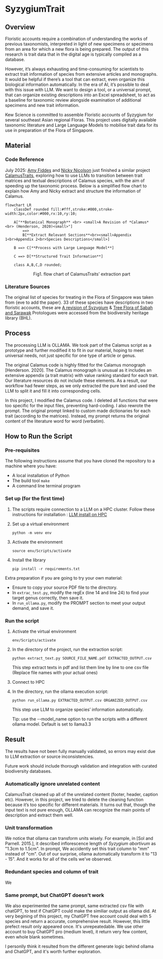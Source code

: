 # SyzygiumTrait

## Overview
Floristic accounts require a combination of understanding the works of previous taxonomists, interpreted in light of new specimens or specimens from an area for which a new flora is being prepared. The output of this research is trait data that in the digital age is typically compiled as a database. 

However, it’s always exhausting and time-consuming for scientists to extract trait information of species from extensive articles and monographs. It would be helpful if there’s a tool that can extract, even organize this biological information automatically. 
In the era of AI, it’s possible to deal with this issue with LLM. We want to design a tool, or a universal prompt, that can organize existing descriptions into an Excel spreadsheet, to act as a baseline for taxonomic review alongside examination of additional specimens and new trait information. 

Kew Science is committed to assemble Floristic accounts of Syzygium for several southeast Asian regional Floras. This project uses digitally available taxonomic literature and Large Language Models to mobilise trait data for its use in preparation of the Flora of Singapore.

##  Material
### Code Reference
July 2025: [Amy Fiddes](https://github.com/amyfiddes)  and [Nicky Nicolson](https://github.com/nickynicolson) just finished a similar project [CalamusTraits](https://github.com/KewBridge/CalamusTraits), exploring how to use LLMs to transition between trait matrices and textual descriptions of Calamus species, with the aim of speeding up the taxonomic process. Below is a simplified flow chart to explain how Amy and Nicky extract and structure the information of Calamus.
```mermaid
flowchart LR
    classDef rounded fill:#fff,stroke:#000,stroke-width:2px,color:#000,rx:10,ry:10;
    
    A["**Botanical Monograph** <br> <small>A Revision of *Calamus* <br> (Henderson, 2020)<small>"] 
        ==> 
        B[**Extract Relevant Sections**<br><small>Appendix 1<br>Appendix 2<br>Species Descriptions</small>]

    B ==> C[**Process with Large Language Model**]

    C ==> D[**Structured Trait Information**]

    class A,B,C,D rounded;
```
<p align="center">Fig1. flow chart of CalamusTraits’ extraction part<p>

### Literature Sources
The original list of species for treating in the Flora of Singapore was taken from {eve to add the paper}. 
33 of these species have descriptions in two floristic accounts, these are [A revision of Syzygium](https://bioone.org/journals/adansonia/volume-37/issue-2/a2015n2a1/A-revision-of-Syzygium-Gaertn-Myrtaceae-in-Indochina-Cambodia-Laos/10.5252/a2015n2a1.full) & [Tree Flora of Sabah and Sarawak](https://archive.org/details/treefloraofsabah0000unse) Protologues were accessed from the biodiversity heritage library (BHL). 


## Process
The processing LLM is OLLAMA. We took part of the Calamus script as a prototype and further modified it to fit in our material, hoping to meet universal needs, not just specific for one type of article or genus. 

The original Calamus code is highly fitted for the Calamus monograph [Henderson. 2020]. The Calamus monograph is unusual as it includes an extensive appendix (a trait matrix) with value ranking standard for each trait. Our literature resources do not include these elements. As a result, our workflow had fewer steps, as we only extracted the pure text and used the LLM to split it and fill it into corresponding cells. 

In this project, I modified the Calamus code. I deleted all functions that were too specific for the input files, preventing hard-coding. I also rewrote the prompt. The original prompt linked to custom made dictionaries for each trait (according to the matrices). Instead, my prompt returns the original content of the literature word for word (verbatim). 

## How to Run the Script

### Pre-requisites
The following instructions assume that you have cloned the repository to a machine where you have:

* A local installation of Python
* The build tool `make`
* A command line terminal program

### Set up (for the first time)
1. The scripts require connection to a LLM on a HPC cluster. Follow these instructions for installation : [LLM install on HPC](https://github.com/WFO-ID-pilots/.github/blob/main/docs/LLM-install-on-HPC.md)

2. Set up a virtual environment
   ```
   python -m venv env
   ```   
3. Activate the environment
   ```
   source env/Scripts/activate
   ```
4. Install the library
   ```
   pip install -r requirements.txt
   ```

Extra preparation if you are going to try your own material:
* Ensure to copy your source PDF file to the directory.
* In `extrac_test.py`, modify the regEx (line 14 and line 24) to find your target genus correctly, then save it.
* In `run_ollama.py`, modify the PROMPT section to meet your output demand, and save it.

### Run the script
1. Activate the virtual environment
   ```
   env/Scripts/activate
   ```
2. In the directory of the project, run the extraction script:
   ```
   python extract_text.py SOURCE_FILE_NAME.pdf EXTRACTED_OUTPUT.csv
   ```
   This step extract texts in pdf and list them line by line to one csv file
   (Replace file names with your actual ones)
   
4. Connect to HPC 
5. In the directory, run the ollama execution script:
   ```
   python run_ollama.py EXTRACTED_OUTPUT.csv ORGANIZED_OUTPUT.csv
   ```
   This step use LLM to organize species’ information automatically.

   Tip: use the --model_name option to run the scripts with a different ollama model. Default is set to llama3.3

## Result
The results have not been fully manually validated, so errors may exist due to LLM extraction or source inconsistencies.

Future work should include thorough validation and integration with curated biodiversity databases.

### Automatically ignore unrelated content

CalamusTrait cleaned up all of the unrelated content (footer, header, caption etc). However, in this project, we tried to delete the cleaning function because it’s too specific for different materials. 
It turns out that, though the input text is not pure enough, OLLAMA can recognize the main points of description and extract them well. 

### Unit transformation

We notice that ollama can transform units wisely. For example, in [Sol and Parnell. 2015.], it described inflorescence length of *Syzygium abortivum* as "1.3cm to 1.5cm". In prompt, We accidently set this trait column to "mm" instead of "cm". Out of our surprise, ollama automatically transform it to "13 - 15". And it works for all of the cells we've observed.

### Redundant species and column of trait
We 

### Same prompt, but ChatGPT doesn’t work
We also experimented the same prompt, same extracted csv file with chatGPT, to test if ChatGPT could make the similiar output as ollama did. At very begining of this project, my ChatGPT free account could deal with 5 species and return a accurate, comprehensive result. However, this little prefect result only appeared once. It's unrepeatedable. We use other account to buy ChatGPT pro (medium level), it return very few content, even whole blank sometimes. 

I personlly think it resulted from the different generate logic behind ollama and ChatGPT, and it's worth further exploration. 


